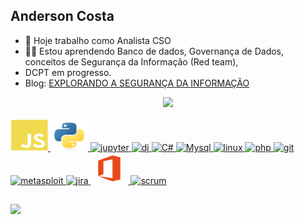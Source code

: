 
## Anderson Costa

- 👾 Hoje trabalho como Analista CSO
- 👨‍💻 Estou aprendendo Banco de dados, Governança de Dados, conceitos de Segurança da Informação (Red team),
- DCPT em progresso.
- Blog: <a target="_blank" href="https://afdcsecurity.blogspot.com">EXPLORANDO A SEGURANÇA DA INFORMAÇÃO</a>


<div align="center">
  <a href="https://github.com/Andersonfdc">
  <img height="179em" src="https://github-readme-stats.vercel.app/api/top-langs/?username=Andersonfdc&layout=compact&langs_count=7&theme=dark"/>
</div>
  
 <div style="display: inline_block"><br>
  <img  alt="Js" height="50" width="60"     src="https://raw.githubusercontent.com/devicons/devicon/master/icons/javascript/javascript-plain.svg">
                                <img  alt="Python" height="50" width="60" src="https://raw.githubusercontent.com/devicons/devicon/master/icons/python/python-original.svg">
                                <img  alt="jupyter" height="50" width="60"src="https://cdn.jsdelivr.net/gh/devicons/devicon/icons/jupyter/jupyter-plain-wordmark.svg" />
                                <img  alt="dj" height="50" width="60"     src="https://cdn.jsdelivr.net/gh/devicons/devicon/icons/django/django-plain-wordmark.svg" />
                                <img  alt="C#" height="50" width="60"     src="https://cdn.jsdelivr.net/gh/devicons/devicon/icons/csharp/csharp-original.svg" />
                                <img  alt="Mysql" height="50" width="60"  src="https://cdn.jsdelivr.net/gh/devicons/devicon/icons/mysql/mysql-original-wordmark.svg">  
                                <img  alt="linux" height="50" width="60"  src="https://cdn.jsdelivr.net/gh/devicons/devicon/icons/linux/linux-original.svg"> 
                                <img  alt="php" height="50" width="60"    src="https://cdn.jsdelivr.net/gh/devicons/devicon/icons/php/php-original.svg" />
                                <img  alt="git" height="50" width="60"    src="https://cdn.jsdelivr.net/gh/devicons/devicon/icons/git/git-original-wordmark.svg" />
                                <img alt="metasploit" height="50" width="60"     src="https://img.icons8.com/color/48/metasploit.png" alt="metasploit"/>     
                                <img alt="jira" height="50" width="60" src="https://cdn.jsdelivr.net/gh/devicons/devicon/icons/jira/jira-original-wordmark.svg" />
                                <svg xmlns="http://www.w3.org/2000/svg" x="0px" y="0px" width="60" height="50" viewBox="0 0 48 48">
                                    <path fill="#e64a19" d="M7 12L29 4 41 7 41 41 29 44 7 36 29 39 29 10 15 13 15 33 7 36z"></path>
                                    </svg>
                                <img alt="scrum" height="50" width="60"   src="https://img.icons8.com/external-flaticons-lineal-color-flat-icons/64/external-scrum-ux-and-ui-icons-flaticons-lineal-color-flat-icons.png" alt="external-scrum-ux-and-ui-icons-flaticons-lineal-color-flat-icons"/>
</div>
  
<div>
  
  ##
  
</div> 
  
<div>
 <a href="https://www.linkedin.com/in/anderson-franciscodc/" target="_blank"><img src="https://img.shields.io/badge/-LinkedIn-%230077B5?style=for-the-badge&logo=linkedin&logoColor=white" target="_blank"></a>   
</div>  
  
<div>
  
  ##
  
</div>
 
   
  
